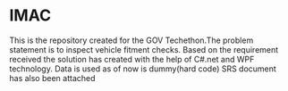 # IMAC
This is the repository created for the GOV Techethon.The problem statement is to inspect vehicle fitment checks. 
Based on the requirement received the solution has created with the help of C#.net and WPF technology. 
Data is used as of now is dummy(hard code) SRS document has also been attached
